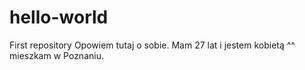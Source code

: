 # hello-world
First repository
Opowiem tutaj o sobie. Mam 27 lat i jestem kobietą ^^ mieszkam w Poznaniu.
